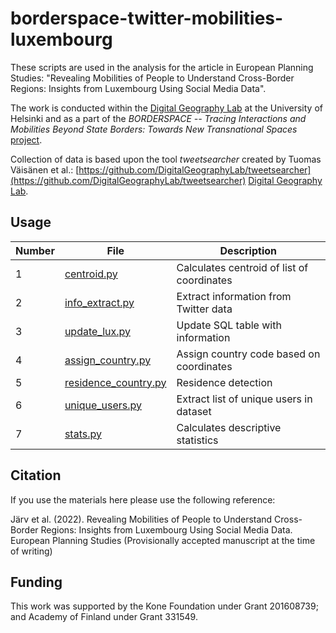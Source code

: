 # borderspace-twitter-mobilities-luxembourg

These scripts are used in the analysis for the article in European Planning Studies: "Revealing Mobilities of People to Understand Cross-Border Regions: Insights from Luxembourg Using Social Media Data".

The work is conducted within the [Digital Geography Lab](https://www2.helsinki.fi/en/researchgroups/digital-geography-lab) at the University of Helsinki and as a part of the *BORDERSPACE -- Tracing Interactions and Mobilities Beyond State Borders: Towards New Transnational Spaces* [project](https://www2.helsinki.fi/en/researchgroups/digital-geography-lab/mobilities-and-interactions-of-people-crossing-state-borders-big-data-to-reveal-transnational-people-and-spaces).

Collection of data is based upon the tool *tweetsearcher* created by Tuomas Väisänen et al.: [https://github.com/DigitalGeographyLab/tweetsearcher](https://github.com/DigitalGeographyLab/tweetsearcher)
[Digital Geography Lab](https://www2.helsinki.fi/en/researchgroups/digital-geography-lab). 



## Usage

| Number         | File                                               		  | Description                                |
| -------------- | ---------------------------------------------------------- | ------------------------------------------ |
| 1              | [centroid.py](centroid/centroid.py) 						  | Calculates centroid of list of coordinates |
| 2              | [info_extract.py](information_extraction/info_exctract.py) | Extract information from Twitter data      |
| 3              | [update_lux.py](update_table/update_lux.py)                | Update SQL table with information          |
| 4              | [assign_country.py](residence/assign_country.py)           | Assign country code based on coordinates   |
| 5              | [residence_country.py](residence/residence_country.py)     | Residence detection         			   |
| 6              | [unique_users.py](user_lists/unique_users.py)     		  | Extract list of unique users in dataset    |
| 7              | [stats.py](stats/stats.py)         						  | Calculates descriptive statistics          |


## Citation

If you use the materials here please use the following reference:

Järv et al. (2022). Revealing Mobilities of People to Understand Cross-Border Regions: Insights from Luxembourg Using Social Media Data. European Planning Studies (Provisionally accepted manuscript at the time of writing)

## Funding 

This work was supported by the Kone Foundation under Grant 201608739; and Academy of Finland under Grant 331549.